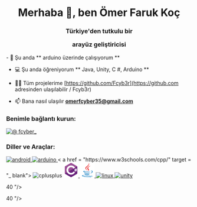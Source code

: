 <h1 align = "center"> Merhaba 👋, ben Ömer Faruk Koç </h1>
<h3 align = "center"> Türkiye'den tutkulu bir

arayüz geliştiricisi </h3> - 🤞 Şu anda ** arduino üzerinde çalışıyorum **

- 💻 Şu anda öğreniyorum ** Java, Unity, C #, Arduino **

- 👨‍💻 Tüm projelerime [https://github.com/Fcyb3r](https://github.com adresinden ulaşılabilir / Fcyb3r)

- 📫 Bana nasıl ulaşılır **omerfcyber35@gmail.com**

<h3 align = "left"> Benimle bağlantı kurun: </h3>
<p align = "left">
<a href = "https: / /twitter.com/@fcyber_ "target =" blank "> <img align =" center "src =" https://cdn.jsdelivr.net/npm/simple-icons@3.0.1/icons/twitter.svg " alt = "@ fcyber_" yükseklik = "30" genişlik = "40" /></a>
</p>

<h3 align = "left"> Diller ve Araçlar: </h3>
<p align = "left"> <a href="https://developer.android.com" target="_blank"> <img src = "https://raw.githubusercontent.com/devicons/devicon/master/ simgeler / android / android-original-wordmark.svg "alt =" android "width =" 40 "height =" 40 "/> </a> <a href =" https://www.arduino.cc/ "hedef = "_ blank"> <img src = "https://cdn.worldvectorlogo.com/logos/arduino-1.svg" alt = "arduino" width = "40" height = "40" /> </a> < a href = "https://www.w3schools.com/cpp/" target = "_ blank"> <img src = "https://raw.githubusercontent.com/devicons/devicon/master/icons/cplusplus/cplusplus- original.svg "alt = "cplusplus" width = "40" height = "40" /> </a> <a href="https://www.w3schools.com/cs/" target="_blank"> <img src = " https://raw.githubusercontent.com/devicons/devicon/master/icons/csharp/csharp-original.svg "alt =" csharp "width =" 40 "height =" 40 "/> </a> <a href = "https://www.java.com" target = "_ blank"> <img src = "https://raw.githubusercontent.com/devicons/devicon/master/icons/java/java-original.svg" alt = "java" width = "40" height = "40" /> </a> <a href="https://www.linux.org/" target="_blank"> <img src = "https: / /çiğ.githubusercontent.com/devicons/devicon/master/icons/linux/linux-original.svg "alt =" linux "width =" 40 "height =" 40 "/> </a> <a href =" https: // unity.com/ "target =" _ blank "> <img src =" https://www.vectorlogo.zone/logos/unity3d/unity3d-icon.svg "alt =" unity "width =" 40 "height =" 40 "/> </a> </p>40 "/> </a> </p>40 "/> </a> </p>

